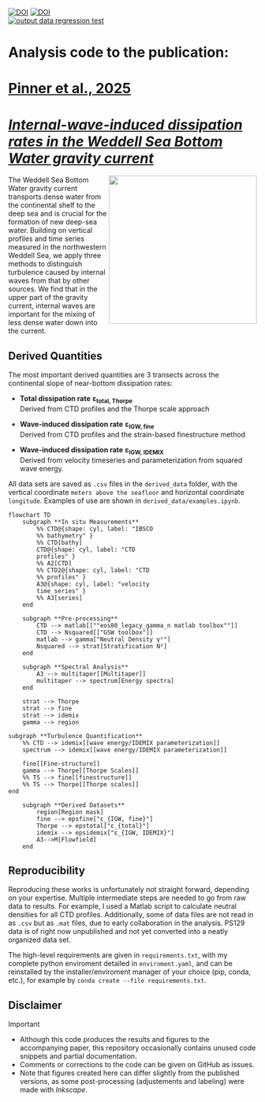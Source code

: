 [![DOI](https://zenodo.org/badge/DOI/10.5281/zenodo.13134608.svg)](https://doi.org/10.5281/zenodo.13134608)
[![DOI](https://img.shields.io/badge/Paper--DOI%20-%2010.5194%2Fos--21--701--2025%20-%20%23f3d50d)](https://doi.org/10.5194/os-21-701-2025)  
[![output data regression test](https://github.com/opinner/Pinner_et_al_2025/actions/workflows/output_regression_tests.yml/badge.svg)](https://github.com/opinner/Pinner_et_al_2025/actions/workflows/output_regression_tests.yml)

# Analysis code to the publication: 
# [Pinner et al., 2025](https://doi.org/10.5194/os-21-701-2025)
# [*Internal-wave-induced dissipation rates in the Weddell Sea Bottom Water gravity current*](https://doi.org/10.5194/os-21-701-2025)
<img src="https://os.copernicus.org/articles/21/701/2025/os-21-701-2025-avatar-web.png" align="right" height="300"/>

The Weddell Sea Bottom Water gravity current transports dense water from the continental shelf to the deep sea and is crucial for the formation of new deep-sea water. Building on vertical profiles and time series measured in the northwestern Weddell Sea, we apply three methods to distinguish turbulence caused by internal waves from that by other sources. We find that in the upper part of the gravity current, internal waves are important for the mixing of less dense water down into the current.

## Derived Quantities
The most important derived quantities are 3 transects across the continental slope of near-bottom dissipation rates:

- **Total dissipation rate** $\pmb{\varepsilon}_\textbf{total, Thorpe}$  
Derived from CTD profiles and the Thorpe scale approach

- **Wave-induced dissipation rate** $\pmb{\varepsilon}_\textbf{IGW, fine}$  
Derived from CTD profiles and the strain-based finestructure method

- **Wave-induced dissipation rate** $\pmb{\varepsilon}_\textbf{IGW, IDEMIX}$  
Derived from velocity timeseries and parameterization from squared wave energy.

All data sets are saved as `.csv` files in the `derived_data` folder, with the vertical coordinate `meters above the seafloor` and horizontal coordinate `longitude`. Examples of use are shown in `derived_data/examples.ipynb`. 


```mermaid
flowchart TD
    subgraph **In situ Measurements**
        %% CTD@{shape: cyl, label: "IBSCO
        %% bathymetry" }
        %% CTD[bathy]
        CTD@{shape: cyl, label: "CTD
        profiles" }
        %% A2[CTD]
        %% CTD2@{shape: cyl, label: "CTD
        %% profiles" }
        A3@{shape: cyl, label: "velocity
        time series" }
        %% A3[series]
    end

    subgraph **Pre-processing**
        CTD --> matlab[[""eos80_legacy_gamma_n matlab toolbox""]]
        CTD --> Nsquared[["GSW toolbox"]]
        matlab --> gamma["Neutral Density γⁿ"]
        Nsquared --> strat[Stratification N²]
    end

    subgraph **Spectral Analysis**
        A3 --> multitaper[[Multitaper]]
        multitaper --> spectrum[Energy spectra]
    end

    strat --> Thorpe
    strat --> fine
    strat --> idemix
    gamma --> region

subgraph **Turbulence Quantification**
    %% CTD --> idemix[[wave energy/IDEMIX parameterization]]
    spectrum --> idemix[[wave energy/IDEMIX parameterization]]

    fine[[Fine-structure]]
    gamma --> Thorpe[[Thorpe Scales]]
    %% TS --> fine[[finestructure]]
    %% TS --> Thorpe[[Thorpe scales]]
end

    subgraph **Derived Datasets**
        region[Region mask]
        fine --> epsfine["ε_{IGW, fine}"]
        Thorpe --> epstotal["ε_{total}"]
        idemix --> epsidemix["ε_{IGW, IDEMIX}"]
        A3-->M[Flowfield]
    end
```

## Reproducibility

Reproducing these works is unfortunately not straight forward, depending on your expertise. Multiple intermediate steps are needed to go from raw data to results. For example, I used a Matlab script to calculate neutral densities for all CTD profiles. Additionally, some of data files are not read in as `.csv` but as `.mat` files, due to early collaboration in the analysis. PS129 data is of right now unpublished and not yet converted into a neatly organized data set. 

The high-level requirements are given in `requirements.txt`, with my complete python enviroment detailed in `enviroment.yaml`, and can be reinstalled by the installer/enviroment manager of your choice (pip, conda, etc.), for example by `conda create --file requirements.txt`.

## Disclaimer
> [!IMPORTANT]  
> - Although this code produces the results and figures to the accompanying paper, this repository occasionally contains unused code snippets and partial documentation. 
> - Comments or corrections to the code can be given on GitHub as issues.  
> - Note that figures created here can differ slightly from the published versions, as some post-processing (adjustements and labeling) were made with *Inkscape*. 
